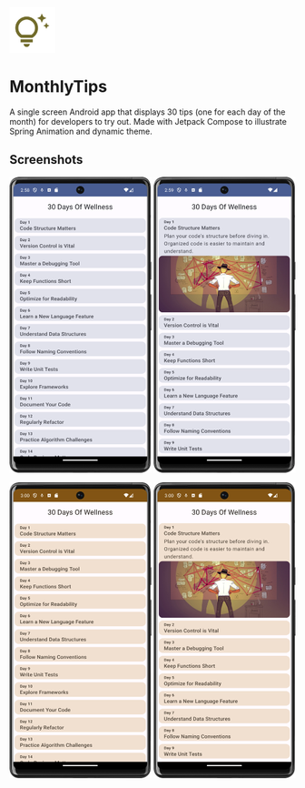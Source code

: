 <img width="80" height="80" src="app/src/main/ic_launcher-playstore.png" >   

# MonthlyTips
A single screen Android app that displays 30 tips (one for each day of the month) for developers to try out.
Made with Jetpack Compose to illustrate Spring Animation and dynamic theme.

## Screenshots
<img width="250" height="520" src="screenshots/img1.png"> <img width="250" height="520" src="screenshots/img2.png">

<img width="250" height="520" src="screenshots/img3.png"> <img width="250" height="520" src="screenshots/img4.png">
